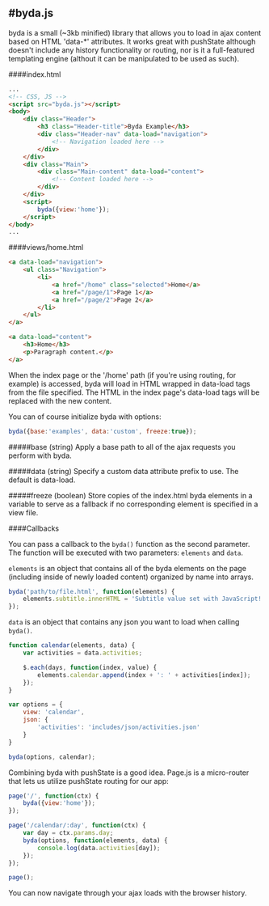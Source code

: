 #byda.js
------

byda is a small (~3kb minified) library that allows you to load in ajax content based on HTML 'data-*' attributes. It works great with pushState although doesn't include any history functionality or routing, nor is it a full-featured templating engine (althout it can be manipulated to be used as such).

####index.html
```html
...
<!-- CSS, JS -->
<script src="byda.js"></script>
<body>
	<div class="Header">
		<h3 class="Header-title">Byda Example</h3>
		<div class="Header-nav" data-load="navigation">
			<!-- Navigation loaded here -->
		</div>
	</div>
	<div class="Main">
		<div class="Main-content" data-load="content">
			<!-- Content loaded here -->
		</div>
	</div>
	<script>
		byda({view:'home'});
	</script>
</body>
...
```

####views/home.html
```html
<a data-load="navigation">
	<ul class="Navigation">
		<li>
			<a href="/home" class="selected">Home</a>
			<a href="/page/1">Page 1</a>
			<a href="/page/2">Page 2</a>
		</li>
	</ul>
</a>

<a data-load="content">
	<h3>Home</h3>
	<p>Paragraph content.</p>
</a>
```

When the index page or the '/home' path (if you're using routing, for example) is accessed, byda will load in HTML wrapped in data-load tags from the file specified. The HTML in the index page's data-load tags will be replaced with the new content.

You can of course initialize byda with options:

```javascript
byda({base:'examples', data:'custom', freeze:true});
```

#####base (string)
Apply a base path to all of the ajax requests you perform with byda.

#####data (string)
Specify a custom data attribute prefix to use. The default is data-load.

#####freeze (boolean)
Store copies of the index.html byda elements in a variable to serve as a fallback if no corresponding element is specified in a view file.

####Callbacks

You can pass a callback to the `byda()` function as the second parameter. The function will be executed with two parameters: `elements` and `data`. 

`elements` is an object that contains all of the byda elements on the page (including inside of newly loaded content) organized by name into arrays.

```javascript
byda('path/to/file.html', function(elements) {
	elements.subtitle.innerHTML = 'Subtitle value set with JavaScript!';
});
```

`data` is an object that contains any json you want to load when calling `byda()`.

```javascript
function calendar(elements, data) {
	var activities = data.activities;

	$.each(days, function(index, value) {
		elements.calendar.append(index + ': ' + activities[index]);
	});
}

var options = {
	view: 'calendar',
	json: {
		'activities': 'includes/json/activities.json'
	}
}

byda(options, calendar);
```

Combining byda with pushState is a good idea. Page.js is a micro-router that lets us utilize pushState routing for our app:

```javascript
page('/', function(ctx) {
	byda({view:'home'});
});

page('/calendar/:day', function(ctx) {
	var day = ctx.params.day;
	byda(options, function(elements, data) {
		console.log(data.activities[day]);
	});
});

page();
```

You can now navigate through your ajax loads with the browser history.